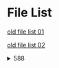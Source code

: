 # File List

[old file list 01](https://ponapon280.github.io/5chSummary/README_old_01.html)

[old file list 02](https://ponapon280.github.io/5chSummary/README_old_02.html)
<details>
<summary>588</summary>

- [sum](https://ponapon280.github.io/5chSummary/588/sum.html)
- [mod](https://ponapon280.github.io/5chSummary/588/mod.html)
- [url](https://ponapon280.github.io/5chSummary/588/url.html)
- [tools](https://ponapon280.github.io/5chSummary/588/tools.html)

> sum_prefiles
>
>  - [sum_1](https://ponapon280.github.io/5chSummary/588/sum_prefiles/sum_1.html)
>  - [sum_2](https://ponapon280.github.io/5chSummary/588/sum_prefiles/sum_2.html)
>  - [sum_3](https://ponapon280.github.io/5chSummary/588/sum_prefiles/sum_3.html)
>  - [sum_4](https://ponapon280.github.io/5chSummary/588/sum_prefiles/sum_4.html)
>  - [sum_5](https://ponapon280.github.io/5chSummary/588/sum_prefiles/sum_5.html)

> mod_prefiles
>
>  - [mod_1](https://ponapon280.github.io/5chSummary/588/mod_prefiles/mod_1.html)
>  - [mod_2](https://ponapon280.github.io/5chSummary/588/mod_prefiles/mod_2.html)
>  - [mod_3](https://ponapon280.github.io/5chSummary/588/mod_prefiles/mod_3.html)
>  - [mod_4](https://ponapon280.github.io/5chSummary/588/mod_prefiles/mod_4.html)
>  - [mod_5](https://ponapon280.github.io/5chSummary/588/mod_prefiles/mod_5.html)

> tools_prefiles
>
>  - [tools_1](https://ponapon280.github.io/5chSummary/588/tools_prefiles/tools_1.html)
>  - [tools_2](https://ponapon280.github.io/5chSummary/588/tools_prefiles/tools_2.html)
>  - [tools_3](https://ponapon280.github.io/5chSummary/588/tools_prefiles/tools_3.html)
>  - [tools_4](https://ponapon280.github.io/5chSummary/588/tools_prefiles/tools_4.html)
>  - [tools_5](https://ponapon280.github.io/5chSummary/588/tools_prefiles/tools_5.html)
</details>

